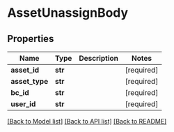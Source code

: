 # AssetUnassignBody

## Properties
Name | Type | Description | Notes
------------ | ------------- | ------------- | -------------
**asset_id** | **str** |  | [required] 
**asset_type** | **str** |  | [required] 
**bc_id** | **str** |  | [required] 
**user_id** | **str** |  | [required] 

[[Back to Model list]](../README.md#documentation-for-models) [[Back to API list]](../README.md#documentation-for-api-endpoints) [[Back to README]](../README.md)

